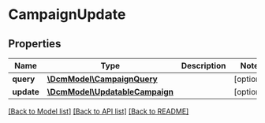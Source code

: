 # CampaignUpdate

## Properties
Name | Type | Description | Notes
------------ | ------------- | ------------- | -------------
**query** | [**\DcmModel\CampaignQuery**](CampaignQuery.md) |  | [optional] 
**update** | [**\DcmModel\UpdatableCampaign**](UpdatableCampaign.md) |  | [optional] 

[[Back to Model list]](../README.md#documentation-for-models) [[Back to API list]](../README.md#documentation-for-api-endpoints) [[Back to README]](../README.md)


